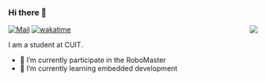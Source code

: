 ### Hi there 👋

<a href="https://github.com/tfx2001"><img align='right' src="https://github-readme-stats.vercel.app/api?username=tfx2001&show_icons=true"></a>

[![Mail](https://img.shields.io/badge/Email-tfx2001@outlook.com-blue?style=flat&logo=mail.ru)](mailto:tfx2001@outlook.com) [![wakatime](https://wakatime.com/badge/user/bff35e8b-7f74-4f2b-984c-3d397d095ae5.svg)](https://wakatime.com/@bff35e8b-7f74-4f2b-984c-3d397d095ae5)

I am a student at CUIT.

- 🔭 I’m currently participate in the RoboMaster
- 🌱 I’m currently learning embedded development
